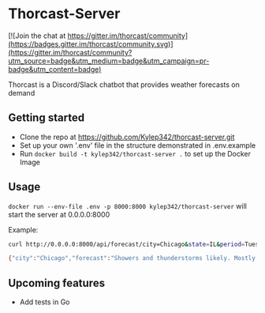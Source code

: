 # Thorcast-Server

[![Join the chat at https://gitter.im/thorcast/community](https://badges.gitter.im/thorcast/community.svg)](https://gitter.im/thorcast/community?utm_source=badge&utm_medium=badge&utm_campaign=pr-badge&utm_content=badge)

Thorcast is a Discord/Slack chatbot that provides weather forecasts on demand

## Getting started

- Clone the repo at https://github.com/Kylep342/thorcast-server.git
- Set up your own '.env' file in the structure demonstrated in .env.example
- Run `docker build -t kylep342/thorcast-server .` to set up the Docker Image

## Usage

`docker run --env-file .env -p 8000:8000 kylep342/thorcast-server` will start the server at 0.0.0.0:8000

Example:

```Bash
curl http://0.0.0.0:8000/api/forecast/city=Chicago&state=IL&period=Tuesday+night

{"city":"Chicago","forecast":"Showers and thunderstorms likely. Mostly cloudy, with a low around 59.","period":"Tuesday night","state":"IL"}
```

## Upcoming features

- Add tests in Go
